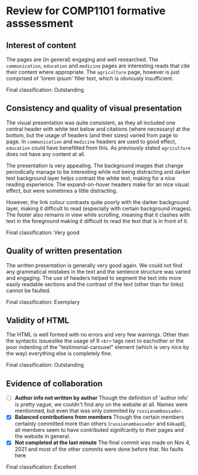 # Review for COMP1101 formative asssessment
## Interest of content
The pages are (in general) engaging and well researched. The `communication`, `education` and `medicine` pages are interesting reads that cite their content where appropriate. The `agriculture` page, however is just comprised of 'lorem ipsum' filler text, which is obviously insufficient.

Final classification: Outstanding 
## Consistency and quality of visual presentation
The visual presentation was quite consistent, as they all included one central header with white text below and citations (where necessary) at the bottom, but the usage of headers (and their sizes) varied from page to page. In `communication` and `medicine` headers are used to good effect, `education` could have benefitted from this. As previously stated `agriculture` does not have any content at all.

The presentation is very appealing. The background images that change periodically manage to be interesting while not being distracting and darker text background layer helps contrast the white text, making for a nice reading experience. The expand-on-hover headers make for an nice visual effect, but were sometimes a little distracting. 

However, the link colour contrasts quite poorly with the darker background layer, making it difficult to read (especially with certain background images). The footer also remains in view while scrolling, meaning that it clashes with text in the foreground making it difficult to read the text that is in front of it.

Final classification: Very good
## Quality of written presentation
The written presentation is generally very good again. We could not find any grammatical mistakes in the text and the sentence structure was varied and engaging. The use of headers helped to segment the text into more easily readable sections and the contrast of the text (other than for links) cannot be faulted. 

Final classification: Exemplary
## Validity of HTML
The HTML is well formed with no errors and very few warnings. Other than the syntactic issueslike the usage of 9 `<br>` tags next to eachother or the poor indenting of the "testimonial-carousel" element (which is very nice by the way) everything else is completely fine.

Final classification: Outstanding
## Evidence of collaboration
 - [ ] **Author info not written by author**
	Though the definition of 'author info' is pretty vague, we couldn't find any on the website at all. Names were mentionned, but even that was only commited by `russianambassador`.
 - [x] **Balanced contributions from members**
	Though the certain members certainly committed more than others (`russianambassador` and `K4kap0`), all members seem to have contributed signifcantly to their pages and the website in general.	
 - [x] **Not completed at the last minute**
	The final commit was made on Nov 4, 2021 and most of the other commits were done before that. No faults here

Final classification: Excellent
